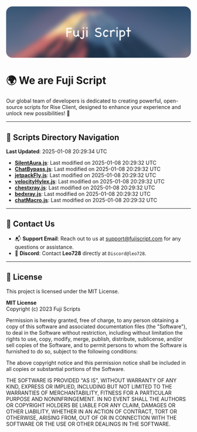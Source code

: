 ![Banner](.github/b.webp)

# 🌍 **We are Fuji Script**

Our global team of developers is dedicated to creating powerful, open-source scripts for Rise Client, designed to enhance your experience and unlock new possibilities! 🌟

---
<!-- SCRIPTS_NAVIGATION_START -->
## 📂 **Scripts Directory Navigation**

**Last Updated**: 2025-01-08 20:29:34 UTC

- **[SilentAura.js](scripts/SilentAura.js)**: Last modified on 2025-01-08 20:29:32 UTC
- **[ChatBypass.js](scripts/ChatBypass.js)**: Last modified on 2025-01-08 20:29:32 UTC
- **[jetpackFly.js](scripts/jetpackFly.js)**: Last modified on 2025-01-08 20:29:32 UTC
- **[velocityHylex.js](scripts/velocityHylex.js)**: Last modified on 2025-01-08 20:29:32 UTC
- **[chestxray.js](scripts/chestxray.js)**: Last modified on 2025-01-08 20:29:32 UTC
- **[bedxray.js](scripts/bedxray.js)**: Last modified on 2025-01-08 20:29:32 UTC
- **[chatMacro.js](scripts/chatMacro.js)**: Last modified on 2025-01-08 20:29:32 UTC

<!-- SCRIPTS_NAVIGATION_END -->

---

## 💬 **Contact Us**  
- 📬 **Support Email**: Reach out to us at [support@fujiscript.com](mailto:support@fujiscript.com) for any questions or assistance.  
- 💬 **Discord**: Contact **Leo728** directly at `Discord@leo728`.

---

## 📜 **License**

This project is licensed under the MIT License.  

**MIT License**  
Copyright (c) 2023 Fuji Scripts  

Permission is hereby granted, free of charge, to any person obtaining a copy of this software and associated documentation files (the "Software"), to deal in the Software without restriction, including without limitation the rights to use, copy, modify, merge, publish, distribute, sublicense, and/or sell copies of the Software, and to permit persons to whom the Software is furnished to do so, subject to the following conditions:  

The above copyright notice and this permission notice shall be included in all copies or substantial portions of the Software.  

THE SOFTWARE IS PROVIDED "AS IS", WITHOUT WARRANTY OF ANY KIND, EXPRESS OR IMPLIED, INCLUDING BUT NOT LIMITED TO THE WARRANTIES OF MERCHANTABILITY, FITNESS FOR A PARTICULAR PURPOSE AND NONINFRINGEMENT. IN NO EVENT SHALL THE AUTHORS OR COPYRIGHT HOLDERS BE LIABLE FOR ANY CLAIM, DAMAGES OR OTHER LIABILITY, WHETHER IN AN ACTION OF CONTRACT, TORT OR OTHERWISE, ARISING FROM, OUT OF OR IN CONNECTION WITH THE SOFTWARE OR THE USE OR OTHER DEALINGS IN THE SOFTWARE.  

